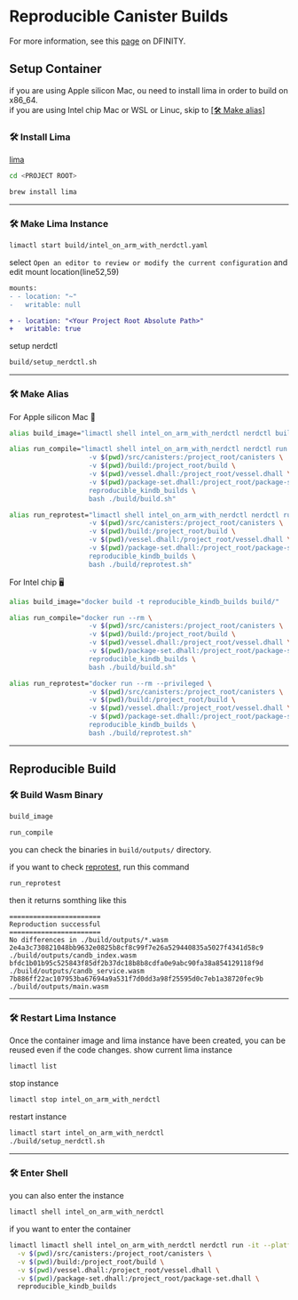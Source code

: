 
# Reproducible Canister Builds
For more information, see this [page](https://internetcomputer.org/docs/current/developer-docs/backend/reproducible-builds) on DFINITY.
## Setup Container
if you are using Apple silicon Mac, ou need to install lima in order to build on x86_64.  
if you are using Intel chip Mac or WSL or Linuc, skip to [[🛠 Make alias]](#🛠-make-alias)

### 🛠 Install Lima
[lima](https://github.com/lima-vm/lima)

```bash
cd <PROJECT ROOT>
```

```bash
brew install lima
```
---
### 🛠 Make Lima Instance
```bash
limactl start build/intel_on_arm_with_nerdctl.yaml
```
select `Open an editor to review or modify the current configuration` and edit mount location(line52,59)
```diff
mounts:
- - location: "~"
-   writable: null

+ - location: "<Your Project Root Absolute Path>"
+   writable: true
```
setup nerdctl 
```bash
build/setup_nerdctl.sh
```
---
### 🛠 Make Alias
For Apple silicon Mac 🍎
```bash
alias build_image="limactl shell intel_on_arm_with_nerdctl nerdctl build --platform=amd64 -t reproducible_kindb_builds build/"

alias run_compile="limactl shell intel_on_arm_with_nerdctl nerdctl run --platform=amd64 --rm \
                    -v $(pwd)/src/canisters:/project_root/canisters \
                    -v $(pwd)/build:/project_root/build \
                    -v $(pwd)/vessel.dhall:/project_root/vessel.dhall \
                    -v $(pwd)/package-set.dhall:/project_root/package-set.dhall \
                    reproducible_kindb_builds \
                    bash ./build/build.sh"

alias run_reprotest="limactl shell intel_on_arm_with_nerdctl nerdctl run --platform=amd64 --rm --privileged \
                    -v $(pwd)/src/canisters:/project_root/canisters \
                    -v $(pwd)/build:/project_root/build \
                    -v $(pwd)/vessel.dhall:/project_root/vessel.dhall \
                    -v $(pwd)/package-set.dhall:/project_root/package-set.dhall \
                    reproducible_kindb_builds \
                    bash ./build/reprotest.sh"
```

For Intel chip 🖥 
```bash
alias build_image="docker build -t reproducible_kindb_builds build/"

alias run_compile="docker run --rm \
                    -v $(pwd)/src/canisters:/project_root/canisters \
                    -v $(pwd)/build:/project_root/build \
                    -v $(pwd)/vessel.dhall:/project_root/vessel.dhall \
                    -v $(pwd)/package-set.dhall:/project_root/package-set.dhall \
                    reproducible_kindb_builds \
                    bash ./build/build.sh"

alias run_reprotest="docker run --rm --privileged \
                    -v $(pwd)/src/canisters:/project_root/canisters \
                    -v $(pwd)/build:/project_root/build \
                    -v $(pwd)/vessel.dhall:/project_root/vessel.dhall \
                    -v $(pwd)/package-set.dhall:/project_root/package-set.dhall \
                    reproducible_kindb_builds \
                    bash ./build/reprotest.sh"
```
---
## Reproducible Build
### 🛠 Build Wasm Binary
```bash
build_image
```
```bash
run_compile
```
you can check the binaries in `build/outputs/` directory.

if you want to check [reprotest](https://salsa.debian.org/reproducible-builds/reprotest), run this command
```bash
run_reprotest
```
then it returns somthing like this
```
=======================
Reproduction successful
=======================
No differences in ./build/outputs/*.wasm
2e4a3c730821048bb9632e0825b8cf8c99f7e26a529440835a5027f4341d58c9  ./build/outputs/candb_index.wasm
bfdc1b01b95c525843f85df2b37dc18b8b8cdfa0e9abc90fa38a854129118f9d  ./build/outputs/candb_service.wasm
7b886ff22ac107953ba67694a9a531f7d0dd3a98f25595d0c7eb1a38720fec9b  ./build/outputs/main.wasm
```
---
### 🛠 Restart Lima Instance
Once the container image and lima instance have been created, you can be reused even if the code changes.
show current lima instance
```bash
limactl list
```
stop instance
```bash
limactl stop intel_on_arm_with_nerdctl
```
restart instance
```bash
limactl start intel_on_arm_with_nerdctl
./build/setup_nerdctl.sh
```
---
### 🛠 Enter Shell
you can also enter the instance
```bash
limactl shell intel_on_arm_with_nerdctl
```
if you want to enter the container
```bash
limactl limactl shell intel_on_arm_with_nerdctl nerdctl run -it --platform=amd64 --rm \
  -v $(pwd)/src/canisters:/project_root/canisters \
  -v $(pwd)/build:/project_root/build \
  -v $(pwd)/vessel.dhall:/project_root/vessel.dhall \
  -v $(pwd)/package-set.dhall:/project_root/package-set.dhall \
  reproducible_kindb_builds
```